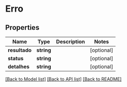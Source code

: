 # Erro

## Properties
Name | Type | Description | Notes
------------ | ------------- | ------------- | -------------
**resultado** | **string** |  | [optional] 
**status** | **string** |  | [optional] 
**detalhes** | **string** |  | [optional] 

[[Back to Model list]](../README.md#documentation-for-models) [[Back to API list]](../README.md#documentation-for-api-endpoints) [[Back to README]](../README.md)


